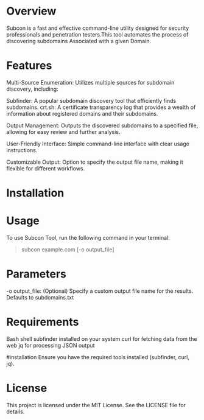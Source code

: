 # Overview

Subcon is a fast and effective command-line utility designed for security professionals and penetration testers.This tool automates the process of discovering subdomains Associated with a given Domain.


# Features
Multi-Source Enumeration: Utilizes multiple sources for subdomain discovery, including:

Subfinder: A popular subdomain discovery tool that efficiently finds subdomains.
crt.sh: A certificate transparency log that provides a wealth of information about registered domains and their subdomains.

Output Management: Outputs the discovered subdomains to a specified file, allowing for easy review and further analysis.

User-Friendly Interface: Simple command-line interface with clear usage instructions.

Customizable Output: Option to specify the output file name, making it flexible for different workflows.

# Installation 


# Usage
To use Subcon Tool, run the following command in your terminal:

> subcon example.com [-o output_file]

# Parameters

-o output_file: (Optional) Specify a custom output file name for the results. Defaults to subdomains.txt

# Requirements
Bash shell
subfinder installed on your system
curl for fetching data from the web
jq for processing JSON output

#installation 
Ensure you have the required tools installed (subfinder, curl, jq).

# License
This project is licensed under the MIT License. See the LICENSE file for details.

